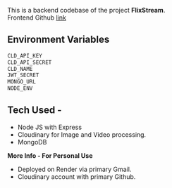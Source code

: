 This is a backend codebase of the project **FlixStream**. <br />
Frontend Github [link](https://github.com/ashdephoenix123/video-streaming-frontend)

## Environment Variables
```bash
CLD_API_KEY
CLD_API_SECRET
CLD_NAME
JWT_SECRET
MONGO_URL
NODE_ENV
```

## Tech Used -
- Node JS with Express
- Cloudinary for Image and Video processing.
- MongoDB

**More Info - For Personal Use**
- Deployed on Render via primary Gmail.
- Cloudinary account with primary Github.
